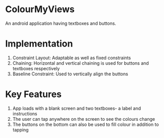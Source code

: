 # ColourMyViews
An android application having textboxes and buttons. 

# Implementation
1. Constraint Layout: Adaptable as well as fixed constraints
2. Chaining: Horizontal and vertical chaining is used for buttons and textboxes respectively
3. Baseline Constraint: Used to vertically align the buttons

# Key Features
1. App loads with a blank screen and two textboxes- a label and instructions
2. The user can tap anywhere on the screen to see the colours change
3. The buttons on the bottom can also be used to fill colour in addition to tapping

